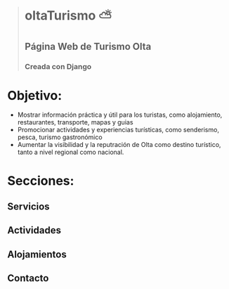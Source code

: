 ># oltaTurismo :partly_sunny:
>## Página Web de Turismo Olta
>### Creada con Django
>


# Objetivo: 
- Mostrar información práctica y útil para los turistas, como alojamiento, restaurantes, transporte, mapas y guias
- Promocionar actividades y experiencias turísticas, como senderismo, pesca, turismo gastronómico
- Aumentar la visibilidad y la reputración de Olta como destino  turístico, tanto a nivel regional como nacional.

# Secciones:

## Servicios
## Actividades
## Alojamientos
## Contacto

